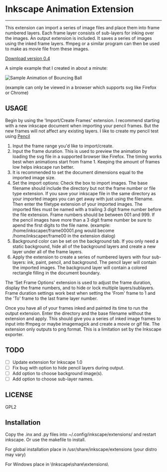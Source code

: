 # Inkscape Animation Extension

---
This extension can import a series of image files and place them into frame
numbered layers. Each frame layer consists of sub-layers for inking over the
images. An output extension is included. It saves a series of images using the
inked frame layers. ffmpeg or a similar program can then be used to make as
movie file from these images.

[Download version 0.4](http://nathanjent.com/downloads/inkscape-animation-extension_0.4.zip)

A simple example that I created in about a minute:

![Sample Animation of Bouncing Ball](http://nathanjent.com/images/animationextensionexample.svg)

(example can only be viewed in a browser which supports svg like Firefox or Chrome)

## USAGE

Begin by using the 'Import/Create Frames' extension. I recommend starting with a
new inkscape document when importing your pencil frames. But the new frames will
not affect any existing layers. I like to create my pencil test using
[Pencil](http://www.pencil-animation.org/)

1. Input the frame range you'd like to import/create.
2. Input the frame duration. This is used to preview the animation by loading
the svg file in a supported browser like Firefox. The timing works best when
animations start from frame 1. Keeping the amount of frames low helps inkscape
run better.
3. It is recommended to set the document dimensions equal to the imported image
size.
4. Set the import options: Check the box to import images. The base filename
should include the directory but not the frame number or file type extension. If
you save your inkscape file in the same directory as your imported images you
can get away with just using the filename. Then enter the filetype extension of
your imported images. The imported files must be named with a trailing 3 digit
frame number before the file extension. Frame numbers should be between 001
and 999. If the pencil images have more than a 3 digit frame number be sure to apend
the first digits to the file name. (example: /home/inkscaper/frame00001.png
would become /home/inkscaper/frame00 in the extension dialog)
5. Background color can be set on the background tab. If you only need a static
background, hide all of the background layers and create a new layer under all
of the frame layers.
6. Apply the extension to create a series of numbered layers with four
sub-layers: ink, paint, pencil, and background. The pencil layer will contain
the imported images. The background layer will contain a colored rectangle
filling in the document boundary.

The 'Set Frame Options' extension is used to adjust the frame duration, display
the frame numbers, and to hide or lock multiple layers/sublayers.  Frame
duration settings work best when setting the 'From' frame to 1 and the 'To'
frame to the last frame layer number.

Once you have all of your frames inked and painted its time to run the output
extension. Enter the directory and the base filename without the extension and
apply. This should give you a series of inked image frames to input into ffmpeg
or maybe imagemagick and create a movie or gif file. The extension only outputs
to png format. This is a limitation set by the Inkscape exporter.

## TODO

- [ ] Update extension for Inkscape 1.0
- [ ] Fix bug with option to hide pencil layers during output.
- [ ] Add option to choose background image(s).
- [ ] Add option to choose sub-layer names.

## LICENSE

GPL2

## Installation

Copy the .inx and .py files into ~/.config/inkscape/extensions/ and restart
inkscape. Or use the makefile to install.

For global installation place in /usr/share/inkscape/extensions
(your distro may vary)

For Windows place in \Inkscape\share\extensions\

